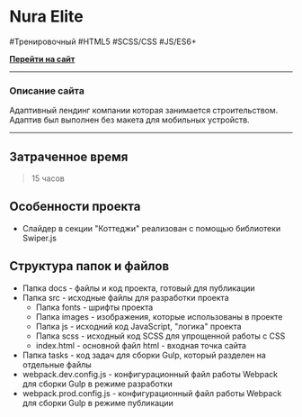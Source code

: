 # Nura Elite
\#Тренировочный \#HTML5 \#SCSS/CSS \#JS/ES6+

[**Перейти на сайт**](https://cyber-wf13.github.io/nura-elite/)

***
### Описание сайта
Адаптивный лендинг компании которая занимается строительством. Адаптив был выполнен без макета для мобильных устройств. 
***


## Затраченное время

> 15 часов


## Особенности проекта
* Слайдер в секции "Коттеджи" реализован с помощью библиотеки Swiper.js


## Структура папок и файлов
* Папка docs - файлы и код проекта, готовый для публикации
* Папка src - исходные файлы для разработки проекта
  * Папка fonts - шрифты проекта
  * Папка images - изображения, которые использованы в проекте
  * Папка js - исходний код JavaScript, "логика" проекта
  * Папка scss - исходный код SCSS для упрощенной работы с CSS
  * index.html - основной файл html - входная точка сайта
* Папка tasks - код задач для сборки Gulp, который разделен на отдельные файлы 
* webpack.dev.config.js - конфигурационный файл работы Webpack для сборки Gulp в режиме разработки
* webpack.prod.config.js - конфигурационный файл работы Webpack для сборки Gulp в режиме публикации


